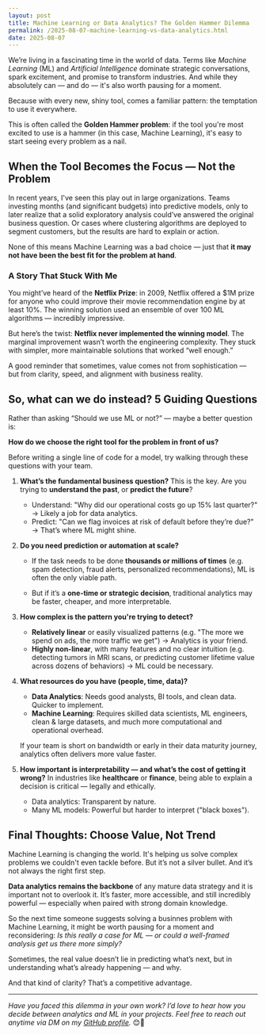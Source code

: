 ```yaml
---
layout: post  
title: Machine Learning or Data Analytics? The Golden Hammer Dilemma  
permalink: /2025-08-07-machine-learning-vs-data-analytics.html  
date: 2025-08-07 
---
```


We’re living in a fascinating time in the world of data. Terms like *Machine Learning* (ML) and *Artificial Intelligence* dominate strategic conversations, spark excitement, and promise to transform industries. And while they absolutely can — and do — it's also worth pausing for a moment.

Because with every new, shiny tool, comes a familiar pattern: the temptation to use it everywhere.

This is often called the **Golden Hammer problem**: if the tool you're most excited to use is a hammer (in this case, Machine Learning), it's easy to start seeing every problem as a nail.



## When the Tool Becomes the Focus — Not the Problem

In recent years, I've seen this play out in large organizations. Teams investing months (and significant budgets) into predictive models, only to later realize that a solid exploratory analysis could’ve answered the original business question. Or cases where clustering algorithms are deployed to segment customers, but the results are hard to explain or action.

None of this means Machine Learning was a bad choice — just that **it may not have been the best fit for the problem at hand**.

### A Story That Stuck With Me

You might’ve heard of the **Netflix Prize**: in 2009, Netflix offered a $1M prize for anyone who could improve their movie recommendation engine by at least 10%. The winning solution used an ensemble of over 100 ML algorithms — incredibly impressive.

But here’s the twist: **Netflix never implemented the winning model**. The marginal improvement wasn’t worth the engineering complexity. They stuck with simpler, more maintainable solutions that worked “well enough.”

A good reminder that sometimes, value comes not from sophistication — but from clarity, speed, and alignment with business reality.



## So, what can we do instead? 5 Guiding Questions

Rather than asking “Should we use ML or not?” — maybe a better question is:

**How do we choose the right tool for the problem in front of us?**

Before writing a single line of code for a model, try walking through these questions with your team.

1. **What’s the fundamental business question?** This is the key. Are you trying to **understand the past**, or **predict the future**?

   - Understand: "Why did our operational costs go up 15% last quarter?" → Likely a job for data analytics.
   - Predict: "Can we flag invoices at risk of default before they’re due?" → That’s where ML might shine.

2. **Do you need prediction or automation at scale?**

   - If the task needs to be done **thousands or millions of times** (e.g. spam detection, fraud alerts, personalized recommendations), ML is often the only viable path.

   - But if it’s a **one-time or strategic decision**, traditional analytics may be faster, cheaper, and more interpretable.

3. **How complex is the pattern you're trying to detect?**

   - **Relatively linear** or easily visualized patterns (e.g. "The more we spend on ads, the more traffic we get") → Analytics is your friend.
   - **Highly non-linear**, with many features and no clear intuition (e.g. detecting tumors in MRI scans, or predicting customer lifetime value across dozens of behaviors) → ML could be necessary.

4. **What resources do you have (people, time, data)?**

   - **Data Analytics**: Needs good analysts, BI tools, and clean data. Quicker to implement.
   - **Machine Learning**: Requires skilled data scientists, ML engineers, clean & large datasets, and much more computational and operational overhead.

    If your team is short on bandwidth or early in their data maturity journey, analytics often delivers more value faster.

5. **How important is interpretability — and what’s the cost of getting it wrong?** In industries like **healthcare** or **finance**, being able to explain a decision is critical — legally and ethically.

   - Data analytics: Transparent by nature.
   - Many ML models: Powerful but harder to interpret ("black boxes").



## Final Thoughts: Choose Value, Not Trend

Machine Learning is changing the world. It's helping us solve complex problems we couldn't even tackle before. But it’s not a silver bullet. And it’s not always the right first step.

**Data analytics remains the backbone** of any mature data strategy and it is important not to overlook it. It’s faster, more accessible, and still incredibly powerful — especially when paired with strong domain knowledge.

So the next time someone suggests solving a businnes problem with Machine Learning, it might be worth pausing for a moment and reconsidering: *Is this really a case for ML — or could a well-framed analysis get us there more simply?*

Sometimes, the real value doesn’t lie in predicting what’s next, but in understanding what’s already happening — and why.

And that kind of clarity? That’s a competitive advantage.

---

*Have you faced this dilemma in your own work? I’d love to hear how you decide between analytics and ML in your projects. Feel free to reach out anytime via DM on my [GitHub profile](https://github.com/Ubikitina).* 😊💬
